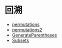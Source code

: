 # **回溯**

* [permutations](./permutations.md)
* [permutations2](./permutations2.md) 
* [GenerateParentheses](./GenerateParentheses.md) 
* [Subsets]()